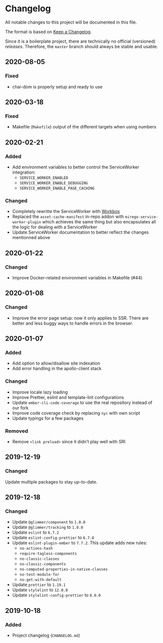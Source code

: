 # Changelog

All notable changes to this project will be documented in this file.

The format is based on [Keep a Changelog](https://keepachangelog.com/en/1.0.0/).

Since it is a boilerplate project, there are technically no official (versioned) _releases_. Therefore, the `master` branch should always be stable and usable.

## 2020-08-05

### Fixed

- chai-dom is properly setup and ready to use

## 2020-03-18

### Fixed

- Makefile (`Makefile`) output of the different targets when using numbers

## 2020-02-21

### Added

- Add environment variables to better control the ServiceWorker integration:
  - `SERVICE_WORKER_ENABLED`
  - `SERVICE_WORKER_ENABLE_DEBUGGING`
  - `SERVICE_WORKER_ENABLE_PAGE_CACHING`

### Changed

- Completely rewritte the ServiceWorker with [Workbox](https://developers.google.com/web/tools/workbox)
- Replaced the `asset-cache-manifest` in-repo addon with `mirego-service-worker-plugin` which achieves the same thing but also encapsulates all the logic for dealing with a ServiceWorker
- Update ServiceWorker documentation to better reflect the changes mentionned above

## 2020-01-22

### Changed

- Improve Docker-related environment variables in Makefile (#44)

## 2020-01-08

### Changed

- Improve the error page setup: now it only applies to SSR.
  There are better and less buggy ways to handle errors in the browser.

## 2020-01-07

### Added

- Add option to allow/disallow site indexation
- Add error handling in the apollo-client stack

### Changed

- Improve locale lazy loading
- Improve Prettier, eslint and template-lint configurations
- Update `ember-cli-code-coverage` to use the real repository instead of our fork
- Improve code coverage check by replacing `nyc` with own script
- Update typings for a few packages

### Removed

- Remove `<link preload>` since it didn’t play well with SRI

## 2019-12-19

### Changed

Update multiple packages to stay up-to-date.

## 2019-12-18

### Changed

- Update `@glimmer/component` to `1.0.0`
- Update `@glimmer/tracking` to `1.0.0`
- Update `eslint` to `6.7.2`
- Update `eslint-config-prettier` to `6.7.0`
- Update `eslint-plugin-ember` to `7.7.2`. This update adds new rules:
  - `no-actions-hash`
  - `require-tagless-components`
  - `no-classic-classes`
  - `no-classic-components`
  - `no-computed-properties-in-native-classes`
  - `no-test-module-for`
  - `no-get-with-default`
- Update `prettier` to `1.19.1`
- Update `stylelint` to `12.0.0`
- Update `stylelint-config-prettier` to `8.0.0`

## 2019-10-18

### Added

- Project changelog (`CHANGELOG.md`)
